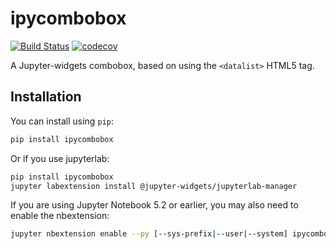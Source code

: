 
# ipycombobox

[![Build Status](https://travis-ci.org/vidartf/ipycombobox.svg?branch=master)](https://travis-ci.org/vidartf/ipycombobox)
[![codecov](https://codecov.io/gh/vidartf/ipycombobox/branch/master/graph/badge.svg)](https://codecov.io/gh/vidartf/ipycombobox)


A Jupyter-widgets combobox, based on using the `<datalist>` HTML5 tag.

## Installation

You can install using `pip`:

```bash
pip install ipycombobox
```

Or if you use jupyterlab:

```bash
pip install ipycombobox
jupyter labextension install @jupyter-widgets/jupyterlab-manager
```

If you are using Jupyter Notebook 5.2 or earlier, you may also need to enable
the nbextension:
```bash
jupyter nbextension enable --py [--sys-prefix|--user|--system] ipycombobox
```
